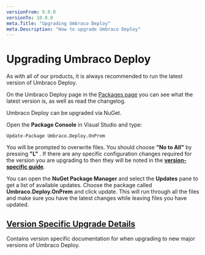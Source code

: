 ```yaml
---
versionFrom: 9.0.0
versionTo: 10.0.0
meta.Title: "Upgrading Umbraco Deploy"
meta.Description: "How to upgrade Umbraco Deploy"
---
```


# Upgrading Umbraco Deploy

As with all of our products, it is always recommended to run the latest version of Umbraco Deploy.

On the Umbraco Deploy page in the [Packages page](https://our.umbraco.com/packages/developer-tools/umbraco-deploy/) you can see what the latest version is, as well as read the changelog.

Umbraco Deploy can be upgraded via NuGet.

Open the **Package Console** in Visual Studio and type:

`Update-Package Umbraco.Deploy.OnPrem`

You will be prompted to overwrite files. You should choose **"No to All"** by pressing **"L"** . If there are any specific configuration changes required for the version you are upgrading to then they will be noted in the **[version-specific guide](../../../Fundamentals/Setup/Upgrading/version-specific.md)**.

You can open the **NuGet Package Manager** and select the **Updates** pane to get a list of available updates. Choose the package called **Umbraco.Deploy.OnPrem** and click update. This will run through all the files and make sure you have the latest changes while leaving files you have updated.

## [Version Specific Upgrade Details](version-specific.md)

Contains version specific documentation for when upgrading to new major versions of Umbraco Deploy.